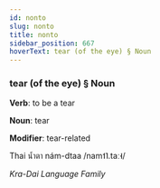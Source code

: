 ```yaml
---
id: nonto
slug: nonto
title: nonto
sidebar_position: 667
hoverText: tear (of the eye) § Noun
---
```


### tear (of the eye) § Noun

**Verb**: to be a tear

**Noun**: tear

**Modifier**: tear-related

Thai น้ำตา nám-dtaa /nam˦˥.taː˧/

*Kra-Dai Language Family*